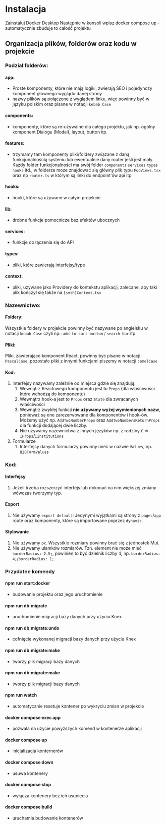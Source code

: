 # Instalacja
Zainstaluj Docker Desktop 
Następnie w konsoli wpisz docker compose up - automatycznie zbuduje to całość projektu

## Organizacja plików, folderów oraz kodu w projekcie

### Podział folderów:

#### app:

- Proste komponenty, które nie mają logiki, zwierają SEO i pojedynczy komponent głównego wyglądu danej strony
- nazwy plików są połączone z wyglądem linku, więc powinny być w języku polskim oraz pisane w notacji `kebab Case`

#### components:

- komponenty, które są re-używalne dla całego projektu, jak np. ogólny komponent Dialogu (Modal), layout, button itp.

#### features:

- trzymamy tam komponenty pliki/foldery związane z daną funkcjonalnością systemu lub ewentualnie dany router jeśli jest
  mały. Każdy folder funkcjonalności ma swój folder `components` `services` `types` `hooks` itd., w folderze moze
  znajdować się główny plik typu `FooViews.tsx` oraz np `router.ts` w którym są linki do endpoint'ów api itp

#### hooks:

- hooki, które są używane w całym projekcie

#### lib:

- drobne funkcje pomocnicze bez efektów ubocznych

#### services:

- funkcje do łączenia się do API

#### types:

- pliki, które zawierają interfejsy/type

#### context:

- pliki, używane jako Providery do kontekstu aplikacji, zalecane, aby taki plik kończył się także na `[smth]Context.tsx`

### Nazewnictwo:

#### Foldery:

Wszystkie foldery w projekcie powinny być nazywane po angielsku w notacji `kebab Case` czyli
np.: `add-to-cart-button` / `search-bar` itp.

#### Pliki:

Pliki, zawierające komponent React, powinny być pisane w notacji `PascalCase`, pozostałe pliki z innymi
funkcjami piszemy w notacji `camelCase`

#### Kod:

1. Interfejsy nazywamy zależnie od miejsca gdzie się znajdują:
    1. Wewnątrz Reactowego komponentu jest to `Props` (dla właściwości które wchodzą do komponentu)
    2. Wewnątrz hook-a jest to `Props` oraz `State` dla zwracanych właściwości
    3. Wewnątrz zwykłej funkcji **nie używamy wyżej wymienionych nazw**, ponieważ są one zarezerwowane dla komponentów i
       hook-ów. Możemy użyć
       np. `AddTwoNumberProps` oraz `AddTwoNumbersReturnProps` dla funkcji dodającej dwie liczby.
    4. Nie używamy nazewnictwa z innych języków np. z rodziny `C` => `IProps`/`IInstitutions`
2. Formularze
    1. Interfejsy danych formularzy powinny mieć w nazwie `Values`, np. `B2BFormValues`

### Kod:

#### Interfejsy

1. Jeżeli trzeba rozszerzyć interfejs lub dokonać na nim większej zmiany wówczas tworzymy typ.

#### Export

1. Nie używamy `export default`! Jedynymi wyjątkami są strony z `pages`/`app` route oraz komponenty, które są
   importowane poprzez `dynamic`.

#### Stylowanie

1. Nie używamy `px`. Wszystkie rozmiary powinny brać się z jednostek Mui.
2. Nie używamy ułamków rozmiarów. Tzn. element nie może mieć `borderRadius: 2.5;`, powinien to być dzielnik
   liczby 4, np. `borderRadius: 4;`/`borderRadius: 1;`.

### Przydatne komendy

#### npm run start:docker
- budowanie projektu oraz jego uruchomienie

#### npm run db:migrate
- uruchomienie migracji bazy danych przy użyciu Knex

#### npm run db:migrate:undo
- cofnięcie wykonanej migracji bazy danych przy użyciu Knex

#### npm run db:migrate:make
- tworzy plik migracji bazy danych

#### npm run db:migrate:make
- tworzy plik migracji bazy danych

#### npm run watch
- automatycznie resetuje kontener po wykryciu zmian w projekcie

#### docker compose exec app <komenda>
- pozwala na użycie powyższych komend w kontenerze aplikacji

#### docker compose up
- inicjalizacja konternerów

#### docker compose down
- usuwa kontenery

#### docker compose stop
- wyłącza kontenery bez ich usunięcia

#### docker compose build
- uruchamia budowanie kontenerów
